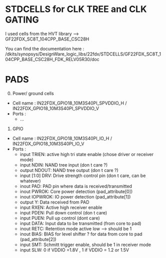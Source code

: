 # STDCELLS for CLK TREE and CLK GATING 

I used cells from the HVT library --> GF22FDX_SC8T_104CPP_BASE_CSC28H

You can find the documentation here : 
/dkits/synopsys/DesignWare_logic_libs/22fdx/STDCELLS/GF22FDX_SC8T_104CPP_BASE_CSC28H_FDK_RELV05R30/doc


# PADS 

0. Power/ ground cells

  - Cell name : IN22FDX_GPIO18_10M3S40PI_SPVDDIO_H / IN22FDX_GPIO18_10M3S40PI_SPVDDIO_V
  - Ports : 
    - ...


1. GPIO

  - Cell name : IN22FDX_GPIO18_10M3S40PI_IO_H / IN22FDX_GPIO18_10M3S40PI_IO_V
  - Ports : 
    - input TRIEN: active high tri state enable (chose driver or receiver mode)
    - input NDIN: NAND tree input (don t care ?)
    - output NDOUT: NAND tree output (don t care ?)
    - input [1:0] DRV: Drive strength control pin (don t care, can be whatever)
    - inout PAD: PAD pin where data is received/transmitted
    - inout PWROK: Core power detection (pad_attribute[0])
    - inout IOPWROK: IO power detection (pad_attribute[1])
    - output Y: Data received from PAD
    - input RXEN: Active high receiver enable
    - input PDEN: Pull down control (don t care)
    - input PUEN: Pull up control (dont care)
    - input DATA: Input data to be transmitted (from core to pad)
    - inout RETC: Retention mode active low --> should be 1
    - inout BIAS: BIAS for level shifter ? for data from core to pad (pad_attribute[2])
    - input SMT: Schmitt trigger enable, should be 1 in receiver mode
    - input SLW: 0 if VDDIO =1.8V , 1 if VDDIO = 1.2 or 1.5V 


